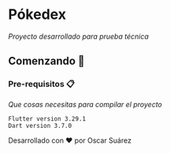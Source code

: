# Pókedex

_Proyecto desarrollado para prueba técnica_


## Comenzando 🚀


### Pre-requisitos 📋

_Que cosas necesitas para compilar el proyecto_

```
Flutter version 3.29.1
Dart version 3.7.0
```

Desarrollado con  ❤️  por Oscar Suárez
